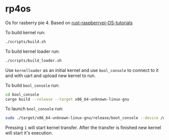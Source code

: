 # rp4os

Os for rasberry pie 4.
Based on [rust-raspberrypi-OS-tutorials](https://github.com/rust-embedded/rust-raspberrypi-OS-tutorials)

To build kernel run:
```bash
./scripts/build.sh
```

To build kernel loader run:
```bash
./scripts/build_loader.sh
```

Use `kernelloader` as an initial kernel and use `bool_console`
to connect to it and with uart and upload new kernel to run.

To build `bool_console` run:
```bash
cd bool_console
cargo build --release --target x86_64-unknown-linux-gnu
```

To launch `bool_console` run:
```bash
sudo ./target/x86_64-unknown-linux-gnu/release/boot_console --device /dev/ttyUSB0 --baud 921600 --kernel ../kernel8.img
```

Pressing `1` will start kernel transfer.
After the transfer is finished new kernel will start it's execution.
